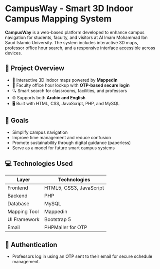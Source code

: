 # CampusWay - Smart 3D Indoor Campus Mapping System

**CampusWay** is a web-based platform developed to enhance campus navigation for students, faculty, and visitors at Al Imam Mohammad Ibn Saud Islamic University. The system includes interactive 3D maps, professor office hour search, and a responsive interface accessible across devices.

## 📌 Project Overview

- 🧭 Interactive 3D indoor maps powered by **Mappedin**
- 📅 Faculty office hour lookup with **OTP-based secure login**
- 🔍 Smart search for classrooms, facilities, and professors
- 🌐 Supports both **Arabic and English**
- 🖥️ Built with HTML, CSS, JavaScript, PHP, and MySQL

## 🎯 Goals

- Simplify campus navigation
- Improve time management and reduce confusion
- Promote sustainability through digital guidance (paperless)
- Serve as a model for future smart campus systems

## 💻 Technologies Used

| Layer         | Technologies                  |
|--------------|-------------------------------|
| Frontend     | HTML5, CSS3, JavaScript       |
| Backend      | PHP                           |
| Database     | MySQL                         |
| Mapping Tool | Mappedin                      |
| UI Framework | Bootstrap 5                   |
| Email        | PHPMailer for OTP             |

## 🔐 Authentication

- Professors log in using an OTP sent to their email for secure schedule management.
